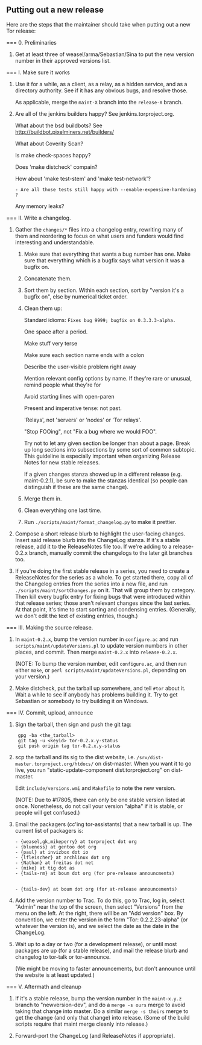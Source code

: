 
Putting out a new release
-------------------------

Here are the steps that the maintainer should take when putting out a
new Tor release:

=== 0. Preliminaries

1. Get at least three of weasel/arma/Sebastian/Sina to put the new
   version number in their approved versions list.


=== I. Make sure it works

1. Use it for a while, as a client, as a relay, as a hidden service,
   and as a directory authority. See if it has any obvious bugs, and
   resolve those.

   As applicable, merge the `maint-X` branch into the `release-X` branch.

2. Are all of the jenkins builders happy?  See jenkins.torproject.org.

   What about the bsd buildbots?
         See http://buildbot.pixelminers.net/builders/

   What about Coverity Scan?

   Is make check-spaces happy?

   Does 'make distcheck' compain?

   How about 'make test-stem' and 'make test-network'?

       - Are all those tests still happy with --enable-expensive-hardening ?

   Any memory leaks?


=== II. Write a changelog.


1. Gather the `changes/*` files into a changelog entry, rewriting many
   of them and reordering to focus on what users and funders would find
   interesting and understandable.

   1. Make sure that everything that wants a bug number has one.
      Make sure that everything which is a bugfix says what version
      it was a bugfix on.

   2. Concatenate them.

   3. Sort them by section. Within each section, sort by "version it's
      a bugfix on", else by numerical ticket order.

   4. Clean them up:

      Standard idioms:
      `Fixes bug 9999; bugfix on 0.3.3.3-alpha.`

      One space after a period.

      Make stuff very terse

      Make sure each section name ends with a colon

      Describe the user-visible problem right away

      Mention relevant config options by name.  If they're rare or unusual,
      remind people what they're for

      Avoid starting lines with open-paren

      Present and imperative tense: not past.

      'Relays', not 'servers' or 'nodes' or 'Tor relays'.

      "Stop FOOing", not "Fix a bug where we would FOO".

      Try not to let any given section be longer than about a page. Break up
      long sections into subsections by some sort of common subtopic. This
      guideline is especially important when organizing Release Notes for
      new stable releases.

      If a given changes stanza showed up in a different release (e.g.
      maint-0.2.1), be sure to make the stanzas identical (so people can
      distinguish if these are the same change).

   5. Merge them in.

   6. Clean everything one last time.

   7. Run `./scripts/maint/format_changelog.py` to make it prettier.

2. Compose a short release blurb to highlight the user-facing
   changes. Insert said release blurb into the ChangeLog stanza. If it's
   a stable release, add it to the ReleaseNotes file too. If we're adding
   to a release-0.2.x branch, manually commit the changelogs to the later
   git branches too.

3.  If you're doing the first stable release in a series, you need to
   create a ReleaseNotes for the series as a whole.  To get started
   there, copy all of the Changelog entries from the series into a new
   file, and run `./scripts/maint/sortChanges.py` on it.  That will
   group them by category.  Then kill every bugfix entry for fixing
   bugs that were introduced within that release series; those aren't
   relevant changes since the last series.  At that point, it's time
   to start sorting and condensing entries.  (Generally, we don't edit the
   text of existing entries, though.)


=== III. Making the source release.

1. In `maint-0.2.x`, bump the version number in `configure.ac` and run
   `scripts/maint/updateVersions.pl` to update version numbers in other
   places, and commit.  Then merge `maint-0.2.x` into `release-0.2.x`.

   (NOTE: To bump the version number, edit `configure.ac`, and then run
   either `make`, or `perl scripts/maint/updateVersions.pl`, depending on
   your version.)

2. Make distcheck, put the tarball up somewhere, and tell `#tor` about
   it. Wait a while to see if anybody has problems building it. Try to
   get Sebastian or somebody to try building it on Windows.

=== IV. Commit, upload, announce

1. Sign the tarball, then sign and push the git tag:

        gpg -ba <the_tarball>
        git tag -u <keyid> tor-0.2.x.y-status
        git push origin tag tor-0.2.x.y-status

2. scp the tarball and its sig to the dist website, i.e.
   `/srv/dist-master.torproject.org/htdocs/` on dist-master. When you want
   it to go live, you run "static-update-component dist.torproject.org"
   on dist-master.

   Edit `include/versions.wmi` and `Makefile` to note the new version.

   (NOTE: Due to #17805, there can only be one stable version listed at
   once.  Nonetheless, do not call your version "alpha" if it is stable,
   or people will get confused.)

3. Email the packagers (cc'ing tor-assistants) that a new tarball is up.
   The current list of packagers is:

       - {weasel,gk,mikeperry} at torproject dot org
       - {blueness} at gentoo dot org
       - {paul} at invizbox dot io
       - {lfleischer} at archlinux dot org
       - {Nathan} at freitas dot net
       - {mike} at tig dot as
       - {tails-rm} at boum dot org (for pre-release announcments)


       - {tails-dev} at boum dot org (for at-release announcements)


4. Add the version number to Trac.  To do this, go to Trac, log in,
    select "Admin" near the top of the screen, then select "Versions" from
    the menu on the left.  At the right, there will be an "Add version"
    box.  By convention, we enter the version in the form "Tor:
    0.2.2.23-alpha" (or whatever the version is), and we select the date as
    the date in the ChangeLog.

5. Wait up to a day or two (for a development release), or until most
    packages are up (for a stable release), and mail the release blurb and
    changelog to tor-talk or tor-announce.

   (We might be moving to faster announcements, but don't announce until
   the website is at least updated.)


=== V. Aftermath and cleanup

1. If it's a stable release, bump the version number in the `maint-x.y.z`
    branch to "newversion-dev", and do a `merge -s ours` merge to avoid
    taking that change into master.  Do a similar `merge -s theirs`
    merge to get the change (and only that change) into release.  (Some
    of the build scripts require that maint merge cleanly into release.)

2. Forward-port the ChangeLog (and ReleaseNotes if appropriate).


